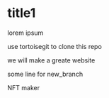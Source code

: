 # title1

lorem ipsum

use tortoisegit to clone this repo

we will make a greate website

some line for new_branch

NFT maker
